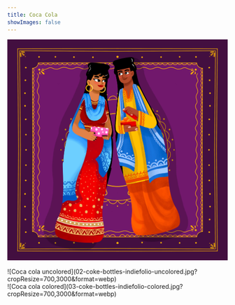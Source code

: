 ```yaml
---
title: Coca Cola
showImages: false
---
```


![Coca cola finished](01-coke-finished.jpg?cropResize=1296,3000)

<div class="row">
    <div class="col-md-6 mb-4 mb-md-0" markdown=1>
![Coca cola uncolored](02-coke-bottles-indiefolio-uncolored.jpg?cropResize=700,3000&format=webp)
    </div>
    <div class="col-md-6" markdown=1>
![Coca cola colored](03-coke-bottles-indiefolio-colored.jpg?cropResize=700,3000&format=webp)
    </div>
</div>
<!-- @TODO add video -->
